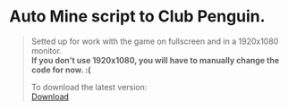 # Auto Mine script to Club Penguin.

>Setted up for work with the game on fullscreen and in a 1920x1080 monitor.  
>**If you don't use 1920x1080, you will have to manually change the code for now. :(**
>
>
>To download the latest version:  
>[Download](https://github.com/Kaiwawa/AutoMine-NEW-CP/releases)
